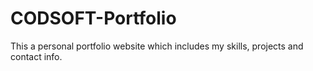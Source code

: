 # CODSOFT-Portfolio
This a personal portfolio website which includes my skills, projects and contact info.
